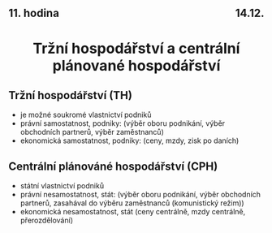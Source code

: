 ## <div style="display: flex; justify-content: space-between;"><div>11. hodina</div><div>14.12.</div></div>
# <div style="text-align: center">Tržní hospodářství a centrální plánované hospodářství</div>

## Tržní hospodářství (TH)
- je možné soukromé vlastnictví podniků
- právní samostatnost, podniky: (výběr oboru podnikání, výběr obchodních partnerů, výběr zaměstnanců)
- ekonomická samostatnost, podniky: (ceny, mzdy, zisk po daních)

## Centrální plánováné hospodářství (CPH)
- státní vlastnictví podniků
- právní nesamostatnost, stát: (výběr oboru podnikání, výběr obchodních partnerů, zasahával do výběru zaměstnanců (komunistický režim))
- ekonomická nesamostatnost, stát (ceny centrálně, mzdy centrálně, přerozdělování)
